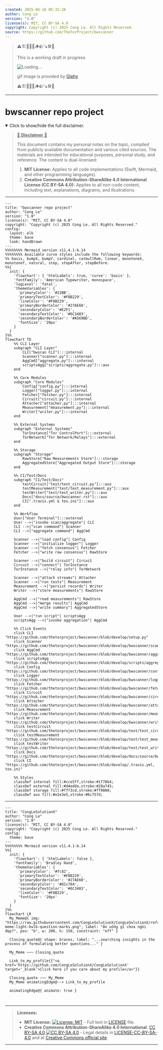 ```yaml
---
created: 2025-06-16 05:31:26
author: Cong Le
version: "1.0"
license(s): MIT, CC BY-SA 4.0
copyright: Copyright (c) 2025 Cong Le. All Rights Reserved.
source: https://github.com/TheTorProject/bwscanner
---
```



> ⚠️🏗️🚧🦺🧱🪵🪨🪚🛠️👷
> 
> This is a working draft in progress
> 
> ![Loading...](https://media2.giphy.com/media/v1.Y2lkPTc5MGI3NjExMXVjejV3dnVjc2o5MXd3eXBvcDR1cHlzbHQ1Z2R6YjY0ZHpmdjJ6OCZlcD12MV9pbnRlcm5hbF9naWZfYnlfaWQmY3Q9Zw/hL9q5k9dk9l0wGd4e0/giphy.gif)
>
> gif image is provided by [Giphy](https://giphy.com)
> 
> ⚠️🏗️🚧🦺🧱🪵🪨🪚🛠️👷

----


# bwscanner repo project
<details open>
<summary>Click to show/hide the full disclaimer.</summary>
   
> <ins>📢 **Disclaimer** 🚨</ins>
>
> This document contains my personal notes on the topic,
> compiled from publicly available documentation and various cited sources.
> The materials are intended for educational purposes, personal study, and reference.
> The content is dual-licensed:
> 1. **MIT License:** Applies to all code implementations (Swift, Mermaid, and other programming languages).
> 2. **Creative Commons Attribution-ShareAlike 4.0 International License (CC BY-SA 4.0):** Applies to all non-code content, including text, explanations, diagrams, and illustrations.

</details>

---


```mermaid
---
title: "bwscanner repo project"
author: "Cong Le"
version: "1.0"
license(s): "MIT, CC BY-SA 4.0"
copyright: "Copyright (c) 2025 Cong Le. All Rights Reserved."
config:
  layout: elk
  theme: base
  look: handDrawn
---
%%%%%%%% Mermaid version v11.4.1-b.14
%%%%%%%% Available curve styles include the following keywords:
%% basis, bumpX, bumpY, cardinal, catmullRom, linear, monotoneX, monotoneY, natural, step, stepAfter, stepBefore.
%%{
  init: {
    'flowchart': { 'htmlLabels': true, 'curve': 'basis' },
    'fontFamily': 'American Typewriter, monospace',
    'logLevel': 'fatal',
    'themeVariables': {
      'primaryColor': '#22BB',
      'primaryTextColor': '#F8B229',
      'lineColor': '#F8B229',
      'primaryBorderColor': '#27AE60',
      'secondaryColor': '#E2F1',
      'secondaryTextColor': '#6C3483',
      'secondaryBorderColor': '#A569BD',
      'fontSize': '20px'
    }
  }
}%%
flowchart TD
    %% CLI Layer
    subgraph "CLI Layer"
        CLI["bwscan CLI"]:::internal
        Scanner["scanner.py"]:::internal
        AggCmd["aggregate.py"]:::internal
        scriptsAgg["scripts/aggregate.py"]:::aux
    end

    %% Core Modules
    subgraph "Core Modules"
        Config["config.py"]:::internal
        Logger["logger.py"]:::internal
        Fetcher["fetcher.py"]:::internal
        Circuit["circuit.py"]:::internal
        Attacher["attacher.py"]:::internal
        Measurement["measurement.py"]:::internal
        Writer["writer.py"]:::internal
    end

    %% External Systems
    subgraph "External Systems"
        TorInstance["Tor ControlPort"]:::external
        TorNetwork["Tor Network/Relays"]:::external
    end

    %% Storage
    subgraph "Storage"
        RawStore["Raw Measurements Store"]:::storage
        AggregatedStore["Aggregated Output Store"]:::storage
    end

    %% CI/Test/Docs
    subgraph "CI/Test/Docs"
        testCircuit["test/test_circuit.py"]:::aux
        testMeasurement["test/test_measurement.py"]:::aux
        testWriter["test/test_writer.py"]:::aux
        Docs["docs/source/bwscanner.rst"]:::aux
        CI[".travis.yml & tox.ini"]:::aux
    end

    %% Workflow
    User["User Terminal"]:::external
    User -->|"invoke scan/aggregate"| CLI
    CLI -->|"scan command"| Scanner
    CLI -->|"aggregate command"| AggCmd

    Scanner -->|"load config"| Config
    Scanner -->|"initialize logger"| Logger
    Scanner -->|"fetch consensus"| Fetcher
    Fetcher -->|"write raw consensus"| RawStore

    Scanner -->|"build circuit"| Circuit
    Circuit -->|"connect"| TorInstance
    TorInstance -->|"relay info"| TorNetwork

    Scanner -->|"attach streams"| Attacher
    Scanner -->|"run tests"| Measurement
    Measurement -->|"persist records"| Writer
    Writer -->|"store measurements"| RawStore

    AggCmd -->|"read measurements"| RawStore
    AggCmd -->|"merge results"| AggCmd
    AggCmd -->|"write summary"| AggregatedStore

    User -->|"run script"| scriptsAgg
    scriptsAgg -->|"invoke aggregation"| AggCmd

    %% Click Events
    click CLI "https://github.com/thetorproject/bwscanner/blob/develop/setup.py"
    click Scanner "https://github.com/thetorproject/bwscanner/blob/develop/bwscanner/scanner.py"
    click AggCmd "https://github.com/thetorproject/bwscanner/blob/develop/bwscanner/aggregate.py"
    click scriptsAgg "https://github.com/thetorproject/bwscanner/blob/develop/scripts/aggregate.py"
    click Config "https://github.com/thetorproject/bwscanner/blob/develop/bwscanner/config.py"
    click Logger "https://github.com/thetorproject/bwscanner/blob/develop/bwscanner/logger.py"
    click Fetcher "https://github.com/thetorproject/bwscanner/blob/develop/bwscanner/fetcher.py"
    click Circuit "https://github.com/thetorproject/bwscanner/blob/develop/bwscanner/circuit.py"
    click Attacher "https://github.com/thetorproject/bwscanner/blob/develop/bwscanner/attacher.py"
    click Measurement "https://github.com/thetorproject/bwscanner/blob/develop/bwscanner/measurement.py"
    click Writer "https://github.com/thetorproject/bwscanner/blob/develop/bwscanner/writer.py"
    click testCircuit "https://github.com/thetorproject/bwscanner/blob/develop/test/test_circuit.py"
    click testMeasurement "https://github.com/thetorproject/bwscanner/blob/develop/test/test_measurement.py"
    click testWriter "https://github.com/thetorproject/bwscanner/blob/develop/test/test_writer.py"
    click Docs "https://github.com/thetorproject/bwscanner/blob/develop/docs/source/bwscanner.rst"
    click CI "https://github.com/thetorproject/bwscanner/blob/develop/.travis.yml, tox.ini"

    %% Styles
    classDef internal fill:#cce5ff,stroke:#1f78b4;
    classDef external fill:#d4edda,stroke:#28a745;
    classDef storage fill:#fff3cd,stroke:#ff9800;
    classDef aux fill:#e2e3e5,stroke:#6c757d;
```

-----


<!-- 
```mermaid
%% Current Mermaid version
info
```  -->


```mermaid
---
title: "CongLeSolutionX"
author: "Cong Le"
version: "1.0"
license(s): "MIT, CC BY-SA 4.0"
copyright: "Copyright (c) 2025 Cong Le. All Rights Reserved."
config:
  theme: base
---
%%%%%%%% Mermaid version v11.4.1-b.14
%%{
  init: {
    'flowchart': { 'htmlLabels': false },
    'fontFamily': 'Bradley Hand',
    'themeVariables': {
      'primaryColor': '#fc82',
      'primaryTextColor': '#F8B229',
      'primaryBorderColor': '#27AE60',
      'secondaryColor': '#81c784',
      'secondaryTextColor': '#6C3483',
      'lineColor': '#F8B229',
      'fontSize': '20px'
    }
  }
}%%
flowchart LR
  My_Meme@{ img: "https://raw.githubusercontent.com/CongLeSolutionX/CongLeSolutionX/refs/heads/main/assets/images/My-meme-light-bulb-question-marks.png", label: "Ăn uống gì chưa ngừi đẹp?", pos: "b", w: 200, h: 150, constraint: "off" }

  Closing_quote@{ shape: braces, label: "...searching insights in the process of formulating better questions..." }
    
  My_Meme ~~~ Closing_quote
    
  Link_to_my_profile{{"<a href='https://github.com/CongLeSolutionX/CongLeSolutionX' target='_blank'>Click here if you care about my profile</a>"}}

  Closing_quote ~~~ My_Meme
  My_Meme animatingEdge@--> Link_to_my_profile
  
  animatingEdge@{ animate: true }



```

---
>**Licenses:**
>
>- **MIT License:**  [![License: MIT](https://img.shields.io/badge/License-MIT-yellow.svg)](LICENSE) - Full text in [LICENSE](LICENSE) file.
>- **Creative Commons Attribution-ShareAlike 4.0 International**: [CC BY-SA 4.0](https://creativecommons.org/licenses/by-sa/4.0/) [![CC BY-SA 4.0](https://licensebuttons.net/l/by-sa/4.0/88x31.png)](https://creativecommons.org/licenses/by-sa/4.0/) - Legal details in [LICENSE-CC-BY-SA-4.0](THE_PAST/LICENSE-CC-BY-SA-4.0) and at [Creative Commons official site](https://creativecommons.org/licenses/by-sa/4.0/).
>
---